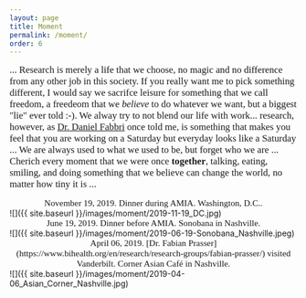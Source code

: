 ```yaml
---
layout: page
title: Moment
permalink: /moment/
order: 6
---
```


<span style="font-family:Papyrus; font-size:1.2em;">... Research is merely a life that we choose, no magic and no difference from any other job in this society. If you really want me to pick something different, I would say we sacrifce leisure for something that we call freedom, a freedeom that we _believe_ to do whatever we want, but a biggest "lie" ever told :-). We alway try to not blend our life with work... research, however, as [Dr. Daniel Fabbri](https://www.vumc.org/dbmi/person/daniel-fabbri-phd) once told me, is something that makes you feel that you are working on a Saturday but everyday looks like a Saturday ... We are always used to what we used to be, but forget who we are ... Cherich every moment that we were once **together**, talking, eating, smiling, and doing something that we believe can change the world, no matter how tiny it is ... </span>

<div align="center"><span style="font-family:Papyrus; font-size:1.1em;">November 19, 2019. Dinner during AMIA. Washington, D.C..</span></div>
![]({{ site.baseurl }}/images/moment/2019-11-19_DC.jpg)

<br>
<div align="center"><span style="font-family:Papyrus; font-size:1.1em;">June 19, 2019. Dinner before AMIA. Sonobana in Nashville.</span></div>
![]({{ site.baseurl }}/images/moment/2019-06-19-Sonobana_Nashville.jpeg)

<br>
<div align="center"><span style="font-family:Papyrus; font-size:1.1em;">April 06, 2019. [Dr. Fabian Prasser](https://www.bihealth.org/en/research/research-groups/fabian-prasser/) visited Vanderbilt. Corner Asian Café in Nashville.</span></div>
![]({{ site.baseurl }}/images/moment/2019-04-06_Asian_Corner_Nashville.jpg)

